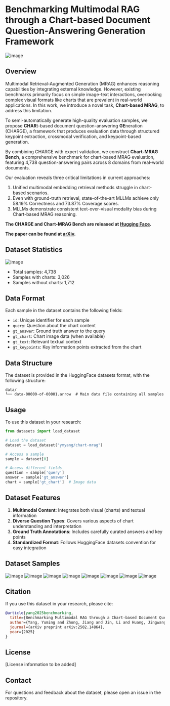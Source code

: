 # Benchmarking Multimodal RAG through a Chart-based Document Question-Answering Generation Framework
![image](Main_flow_diagram.png)
## Overview

Multimodal Retrieval-Augmented Generation (MRAG) enhances reasoning capabilities by integrating external knowledge. However, existing benchmarks primarily focus on simple image-text interactions, overlooking complex visual formats like charts that are prevalent in real-world applications. In this work, we introduce a novel task, **Chart-based MRAG**, to address this limitation.

To semi-automatically generate high-quality evaluation samples, we propose **CHAR**t-based document question-answering **GE**neration (CHARGE), a framework that produces evaluation data through structured keypoint extraction, crossmodal verification, and keypoint-based generation.

By combining CHARGE with expert validation, we construct **Chart-MRAG Bench**, a comprehensive benchmark for chart-based MRAG evaluation, featuring 4,738 question-answering pairs across 8 domains from real-world documents.

Our evaluation reveals three critical limitations in current approaches:
1. Unified multimodal embedding retrieval methods struggle in chart-based scenarios.
2. Even with ground-truth retrieval, state-of-the-art MLLMs achieve only 58.19% Correctness and 73.87% Coverage scores.
3. MLLMs demonstrate consistent text-over-visual modality bias during Chart-based MRAG reasoning.

**The CHARGE and Chart-MRAG Bench are released at [Hugging Face]((https://huggingface.co/datasets/ymyang/Chart-MRAG)).**

**The paper can be found at [arXiv](https://arxiv.org/abs/2502.14864).**


## Dataset Statistics
![image](chart_categories.png)
- Total samples: 4,738
- Samples with charts: 3,026
- Samples without charts: 1,712

## Data Format

Each sample in the dataset contains the following fields:

- `id`: Unique identifier for each sample
- `query`: Question about the chart content
- `gt_answer`: Ground truth answer to the query
- `gt_chart`: Chart image data (when available)
- `gt_text`: Relevant textual context
- `gt_keypoints`: Key information points extracted from the chart

## Data Structure

The dataset is provided in the HuggingFace datasets format, with the following structure:
```
data/
└── data-00000-of-00001.arrow  # Main data file containing all samples
```

## Usage

To use this dataset in your research:

```python
from datasets import load_dataset

# Load the dataset
dataset = load_dataset("ymyang/chart-mrag")

# Access a sample
sample = dataset[0]

# Access different fields
question = sample['query']
answer = sample['gt_answer']
chart = sample['gt_chart']  # Image data
```

## Dataset Features

1. **Multimodal Content**: Integrates both visual (charts) and textual information
2. **Diverse Question Types**: Covers various aspects of chart understanding and interpretation
3. **Ground Truth Annotations**: Includes carefully curated answers and key points
4. **Standardized Format**: Follows HuggingFace datasets convention for easy integration

## Dataset Samples
![image](sample_case_1.png)
![image](sample_case_2.png)
![image](sample_case_3.png)
![image](sample_case_4.png)
![image](sample_case_5.png)
![image](sample_case_6.png)
![image](sample_case_7.png)
![image](sample_case_8.png)

## Citation

If you use this dataset in your research, please cite:

```bibtex
@article{yang2025benchmarking,
  title={Benchmarking Multimodal RAG through a Chart-based Document Question-Answering Generation Framework},
  author={Yang, Yuming and Zhong, Jiang and Jin, Li and Huang, Jingwang and Gao, Jingpeng and Liu, Qing and Bai, Yang and Zhang, Jingyuan and Jiang, Rui and Wei, Kaiwen},
  journal={arXiv preprint arXiv:2502.14864},
  year={2025}
}
```

## License

[License information to be added]

## Contact

For questions and feedback about the dataset, please open an issue in the repository. 
